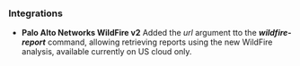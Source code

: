 
### Integrations
- __Palo Alto Networks WildFire v2__
Added the *url* argument tto the ***wildfire-report*** command, allowing retrieving reports using the new WildFire analysis, available currently on US cloud only.
